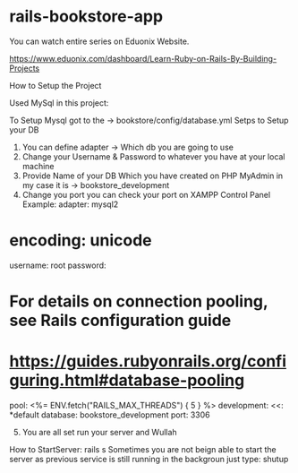 # rails-bookstore-app

You can watch entire series on Eduonix Website.

https://www.eduonix.com/dashboard/Learn-Ruby-on-Rails-By-Building-Projects

How to Setup the Project

Used MySql in this project: 

To Setup Mysql got to the -> bookstore/config/database.yml
Setps to Setup your DB
1. You can define adapter -> Which db you are going to use
2. Change your Username & Password to whatever you have at your local machine
3. Provide Name of your DB Which you have created on PHP MyAdmin in my case it is -> bookstore_development
4. Change you port you can check your port on XAMPP Control Panel
Example: 
  adapter: mysql2
 # encoding: unicode
  username: root
  password:
  # For details on connection pooling, see Rails configuration guide
  # https://guides.rubyonrails.org/configuring.html#database-pooling
  pool: <%= ENV.fetch("RAILS_MAX_THREADS") { 5 } %>
  development:
  <<: *default
  database: bookstore_development
  port: 3306
  
  5. You are all set run your server and Wullah 
  
  How to StartServer: rails s
  Sometimes you are not beign able to start the server as previous service is still running in the backgroun just type: shutup
